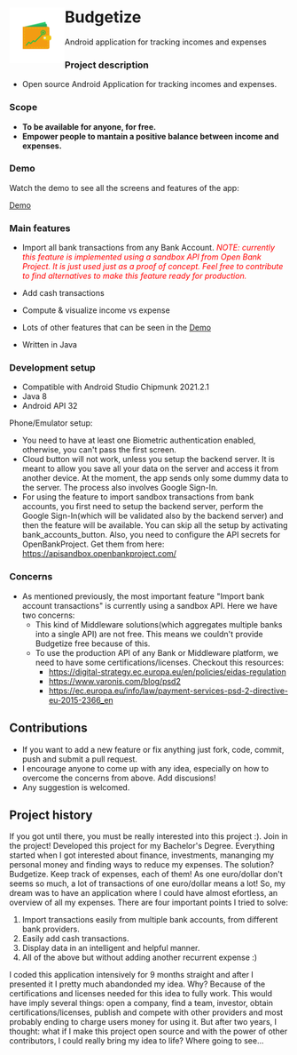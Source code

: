 # <img src="app/src/main/res/mipmap-xxxhdpi/app_icon_foreground.png" align="left" width="100"> Budgetize
Android application for tracking incomes and expenses

### Project description

* Open source Android Application for tracking incomes and expenses.

### Scope

* **To be available for anyone, for free.**
* **Empower people to mantain a positive balance between income and expenses.**

### Demo

Watch the demo to see all the screens and features of the app:

[Demo](https://user-images.githubusercontent.com/41454051/164342308-e1125262-1716-429f-9626-c7705996f79d.mp4)

### Main features
* Import all bank transactions from any Bank Account. *<span style="color: red">NOTE: currently this feature is implemented using a sandbox API from Open Bank Project. It is just used just as a proof of concept. Feel free to contribute to find alternatives to make this feature ready for production.</span>*
* Add cash transactions
* Compute & visualize income vs expense
* Lots of other features that can be seen in the [Demo](https://youtu.be/Z9uNCqCNr18)

* Written in Java

### Development setup

* Compatible with Android Studio Chipmunk 2021.2.1
* Java 8
* Android API 32

Phone/Emulator setup:
* You need to have at least one Biometric authentication enabled, otherwise, you can't pass the first screen.
* Cloud button will not work, unless you setup the backend server. It is meant to allow you save all your data on the server and access it from another device. At the moment, the app sends only some dummy data to the server. The process also involves Google Sign-In.
* For using the feature to import sandbox transactions from bank accounts, you first need to setup the backend server, perform the Google Sign-In(which will be validated also by the backend server) and then the feature will be available. You can skip all the setup by activating bank_accounts_button. Also, you need to configure the API secrets for OpenBankProject. Get them from here: https://apisandbox.openbankproject.com/

### Concerns
* As mentioned previously, the most important feature "Import bank account transactions" is currently using a sandbox API. Here we have two concerns:
  * This kind of Middleware solutions(which aggregates multiple banks into a single API) are not free. This means we couldn't provide Budgetize free because of this.
  * To use the production API of any Bank or Middleware platform, we need to have some certifications/licenses. Checkout this resources:
    * https://digital-strategy.ec.europa.eu/en/policies/eidas-regulation
    * https://www.varonis.com/blog/psd2
    * https://ec.europa.eu/info/law/payment-services-psd-2-directive-eu-2015-2366_en

## Contributions
* If you want to add a new feature or fix anything just fork, code, commit, push and submit a pull request.
* I encourage anyone to come up with any idea, especially on how to overcome the concerns from above. Add discusions!
* Any suggestion is welcomed.


## Project history
If you got until there, you must be really interested into this project :). Join in the project!
Developed this project for my Bachelor's Degree. Everything started when I got interested about finance, investments, mananging my personal money and finding ways to reduce my expenses. The solution? Budgetize. Keep track of expenses, each of them! As one euro/dollar don't seems so much, a lot of transactions of one euro/dollar means a lot! So, my dream was to have an application where I could have almost efortless, an overview of all my expenses. There are four important points I tried to solve:
1. Import transactions easily from multiple bank accounts, from different bank providers.
2. Easily add cash transactions.
3. Display data in an intelligent and helpful manner.
4. All of the above but without adding another recurrent expense :)

I coded this application intensively for 9 months straight and after I presented it I pretty much abandonded my idea. Why? Because of the certifications and licenses needed for this idea to fully work. This would have imply several things: open a company, find a team, investor, obtain certifications/licenses, publish and compete with other providers and most probably ending to charge users money for using it. But after two years, I thought: what if I make this project open source and with the power of other contributors, I could really bring my idea to life? Where going to see...


